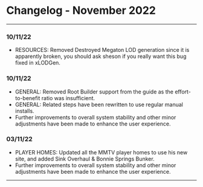 # Changelog - November 2022
----------
### **10/11/22**

*   RESOURCES: Removed Destroyed Megaton LOD generation since it is apparently broken, you should ask sheson if you really want this bug fixed in xLODGen.

<!--truncate-->

### **10/11/22**

*   GENERAL: Removed Root Builder support from the guide as the effort-to-benefit ratio was insufficient.
*   GENERAL: Related steps have been rewritten to use regular manual installs.
*   Further improvements to overall system stability and other minor adjustments have been made to enhance the user experience.

### **03/11/22**

*   PLAYER HOMES: Updated all the MMTV player homes to use his new site, and added Sink Overhaul & Bonnie Springs Bunker.
*   Further improvements to overall system stability and other minor adjustments have been made to enhance the user experience.

* * *